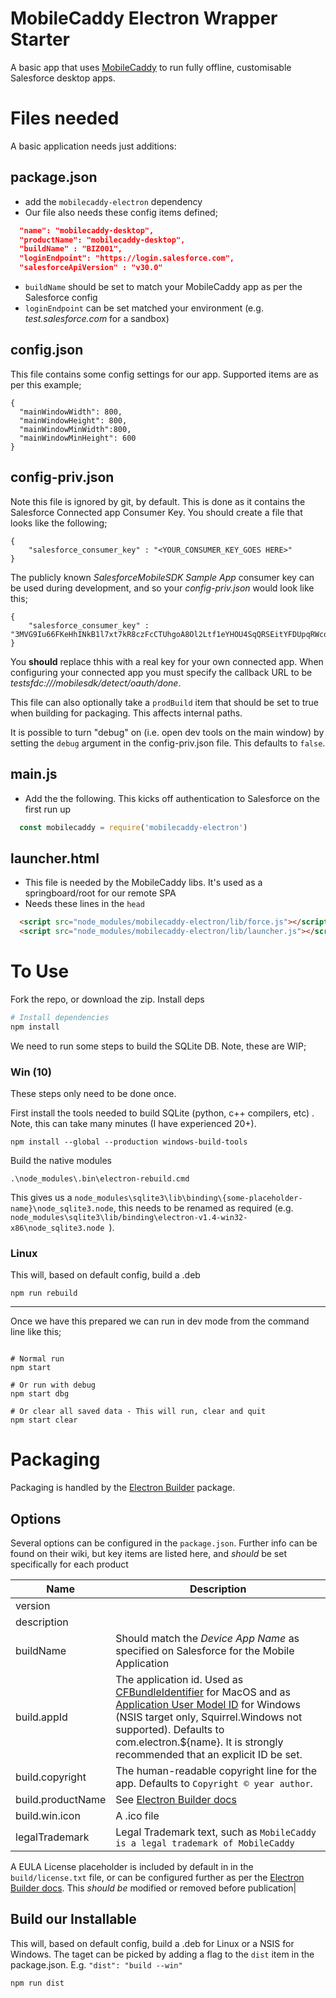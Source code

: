 # MobileCaddy Electron Wrapper Starter

A basic app that uses [MobileCaddy](https://mobliecaddy.net) to run fully offline, customisable Salesforce desktop apps.

# Files needed
A basic application needs just additions:

## package.json
- add the `mobilecaddy-electron` dependency
- Our file also needs these config items defined;
```json
  "name": "mobilecaddy-desktop",
  "productName": "mobilecaddy-desktop",
  "buildName" : "BIZ001",
  "loginEndpoint": "https://login.salesforce.com",
  "salesforceApiVersion" : "v30.0"
```
- `buildName` should be set to match your MobileCaddy app as per the Salesforce config
- `loginEndpoint` can be set matched your environment (e.g. *test.salesforce.com* for a sandbox)

## config.json

This file contains some config settings for our app. Supported items are as per this example;

```
{
  "mainWindowWidth": 800,
  "mainWindowHeight": 800,
  "mainWindowMinWidth":800,
  "mainWindowMinHeight": 600
}
```


## config-priv.json
Note this file is ignored by git, by default. This is done as it contains the Salesforce Connected app Consumer Key. You should create a file that looks like the following;
```
{
	"salesforce_consumer_key" : "<YOUR_CONSUMER_KEY_GOES HERE>"
}
```
The publicly known *SalesforceMobileSDK Sample App* consumer key can be used during development, and so your *config-priv.json* would look like this;
```
{
	"salesforce_consumer_key" : "3MVG9Iu66FKeHhINkB1l7xt7kR8czFcCTUhgoA8Ol2Ltf1eYHOU4SqQRSEitYFDUpqRWcoQ2.dBv_a1Dyu5xa"
}
```

You **should** replace thhis with a real key for your own connected app. When configuring your connected app you must specify the callback URL to be *testsfdc:///mobilesdk/detect/oauth/done*.

This file can also optionally take a `prodBuild` item that should be set to true when building for packaging. This affects internal paths.

It is possible to turn "debug" on (i.e. open dev tools on the main window) by setting the `debug` argument in the config-priv.json file. This defaults to `false`.


## main.js
- Add the the following. This kicks off authentication to Salesforce on the first run up
```javascript
  const mobilecaddy = require('mobilecaddy-electron')
```

## launcher.html

- This file is needed by the MobileCaddy libs. It's used as a springboard/root for our remote SPA
- Needs these lines in the `head`
```html
  <script src="node_modules/mobilecaddy-electron/lib/force.js"></script>
  <script src="node_modules/mobilecaddy-electron/lib/launcher.js"></script>
```


# To Use

Fork the repo, or download the zip. Install deps

```bash
# Install dependencies
npm install
```

We need to run some steps to build the SQLite DB. Note, these are WIP;

### Win (10)

These steps only need to be done once.

First install the tools needed to build SQLite (python, c++ compilers, etc) . Note, this can take many minutes (I have experienced 20+).

```
npm install --global --production windows-build-tools
```

Build the native modules
```
.\node_modules\.bin\electron-rebuild.cmd
```

This gives us a `node_modules\sqlite3\lib\binding\{some-placeholder-name}\node_sqlite3.node`, this needs to be renamed as required (e.g. `node_modules\sqlite3\lib/binding\electron-v1.4-win32-x86\node_sqlite3.node
`).

### Linux

This will, based on default config, build a .deb

```
npm run rebuild
```


***

Once we have this prepared we can run in dev mode from the command line like this;

```

# Normal run
npm start

# Or run with debug
npm start dbg

# Or clear all saved data - This will run, clear and quit
npm start clear
```


# Packaging

Packaging is handled by the [Electron Builder](https://github.com/electron-userland/electron-builder) package.

## Options

Several options can be configured in the `package.json`. Further info can be found on their wiki, but key items are listed here, and *should* be set specifically for each product

| Name |Description|
| --- | --- |
| version ||
| description||
| buildName | Should match the *Device App Name* as specified on Salesforce for the Mobile Application |
| build.appId| The application id. Used as [CFBundleIdentifier](https://developer.apple.com/library/ios/documentation/General/Reference/InfoPlistKeyReference/Articles/CoreFoundationKeys.html#//apple_ref/doc/uid/20001431-102070) for MacOS and as [Application User Model ID](https://msdn.microsoft.com/en-us/library/windows/desktop/dd378459(v=vs.85).aspx) for Windows (NSIS target only, Squirrel.Windows not supported). Defaults to com.electron.${name}. It is strongly recommended that an explicit ID be set.|
| build.copyright | The human-readable copyright line for the app. Defaults to `Copyright © year author`.|
| build.productName | See [Electron Builder docs](https://github.com/electron-userland/electron-builder/wiki/Options#AppMetadata-productName)|
| build.win.icon | A .ico file |
| legalTrademark | Legal Trademark text, such as `MobileCaddy is a legal trademark of MobileCaddy`|

A EULA License placeholder is included by default in in the `build/license.txt` file, or can be configured further as per the  [Electron Builder docs](https://github.com/electron-userland/electron-builder/wiki/Options). This *should be* modified or removed before publication|


## Build our Installable

This will, based on default config, build a .deb for Linux or a NSIS for Windows. The taget can be picked by adding a flag to the `dist` item in the package.json. E.g. `"dist": "build --win"`

```
npm run dist
```
